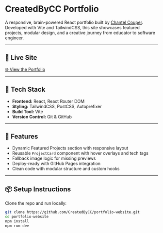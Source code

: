 # CreatedByCC Portfolio

A responsive, brain-powered React portfolio built by [Chantel Couper](https://github.com/CreatedByCC). Developed with Vite and TailwindCSS, this site showcases featured projects, modular design, and a creative journey from educator to software engineer.

---

## 🚀 Live Site

[🌐 View the Portfolio](https://createdbycc.github.io/portfolio-website)

---

## 🧰 Tech Stack

- **Frontend:** React, React Router DOM
- **Styling:** TailwindCSS, PostCSS, Autoprefixer
- **Build Tool:** Vite
- **Version Control:** Git & GitHub

---

## 🧩 Features

- Dynamic Featured Projects section with responsive layout
- Reusable `ProjectCard` component with hover overlays and tech tags
- Fallback image logic for missing previews
- Deploy-ready with GitHub Pages integration
- Clean code with modular structure and custom hooks

---

## 📦 Setup Instructions

Clone the repo and run locally:

```bash
git clone https://github.com/CreatedByCC/portfolio-website.git
cd portfolio-website
npm install
npm run dev